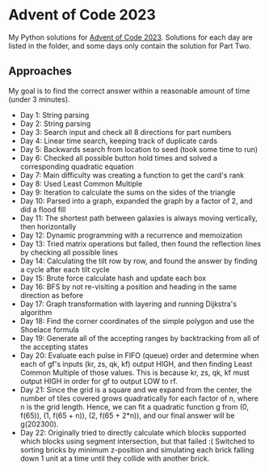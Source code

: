 # Advent of Code 2023

My Python solutions for [Advent of Code 2023](https://adventofcode.com/2023/). 
Solutions for each day are listed in the folder, and some days only contain the solution for Part Two. 

## Approaches

My goal is to find the correct answer within a reasonable amount of time (under 3 minutes).


- Day 1: String parsing
- Day 2: String parsing
- Day 3: Search input and check all 8 directions for part numbers
- Day 4: Linear time search, keeping track of duplicate cards
- Day 5: Backwards search from location to seed (took some time to run)
- Day 6: Checked all possible button hold times and solved a corresponding quadratic equation 
- Day 7: Main difficulty was creating a function to get the card's rank
- Day 8: Used Least Common Multiple
- Day 9: Iteration to calculate the sums on the sides of the triangle
- Day 10: Parsed into a graph, expanded the graph by a factor of 2, and did a flood fill
- Day 11: The shortest path between galaxies is always moving vertically, then horizontally
- Day 12: Dynamic programming with a recurrence and memoization
- Day 13: Tried matrix operations but failed, then found the reflection lines by checking all possible lines
- Day 14: Calculating the tilt row by row, and found the answer by finding a cycle after each tilt cycle  
- Day 15: Brute force calculate hash and update each box
- Day 16: BFS by not re-visiting a position and heading in the same direction as before
- Day 17: Graph transformation with layering and running Dijkstra's algorithm
- Day 18: Find the corner coordinates of the simple polygon and use the Shoelace formula
- Day 19: Generate all of the accepting ranges by backtracking from all of the accepting states
- Day 20: Evaluate each pulse in FIFO (queue) order and determine when each of gf's inputs (kr, zs, qk, kf) output HIGH, and then finding Least Common Multiple of those values. This is because kr, zs, qk, kf must output HIGH in order for gf to output LOW to rf.
- Day 21: Since the grid is a square and we expand from the center, the number of tiles covered grows quadratically for each factor of n, where n is the grid length. Hence, we can fit a quadratic function g from (0, f(65)), (1, f(65 + n)), (2, f(65 + 2*n)), and our final answer will be g(202300).
- Day 22: Originally tried to directly calculate which blocks supported which blocks using segment intersection, but that failed :( Switched to sorting bricks by minimum z-position and simulating each brick falling down 1 unit at a time until they collide with another brick.